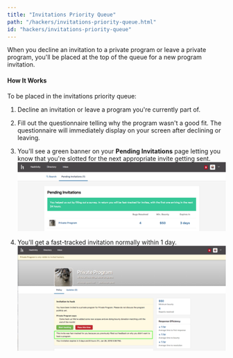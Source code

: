```yaml
---
title: "Invitations Priority Queue"
path: "/hackers/invitations-priority-queue.html"
id: "hackers/invitations-priority-queue"
---
```


When you decline an invitation to a private program or leave a private program, you'll be placed at the top of the queue for a new program invitation.

#### How It Works
To be placed in the invitations priority queue:
1. Decline an invitation or leave a program you're currently part of.
2. Fill out the questionnaire telling why the program wasn't a good fit. The questionnaire will immediately display on your screen after declining or leaving.
3. You'll see a green banner on your **Pending Invitations** page letting you know that you're slotted for the next appropriate invite getting sent.
   ![priority-invitations-1](./images/priority-invitations-1.png)

4. You'll get a fast-tracked invitation normally within 1 day.
   ![priority-invitations-2](./images/priority-invitations-2.png)
